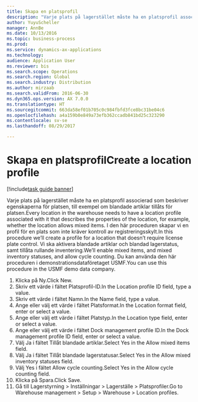 ```yaml
--- 
title: Skapa en platsprofil
description: "Varje plats på lagerstället måste ha en platsprofil associerad som beskriver egenskaperna för platsen, till exempel om blandade artiklar tillåts för platsen."
author: YuyuScheller
manager: AnnBe
ms.date: 10/13/2016
ms.topic: business-process
ms.prod: 
ms.service: dynamics-ax-applications
ms.technology: 
audience: Application User
ms.reviewer: bis
ms.search.scope: Operations
ms.search.region: Global
ms.search.industry: Distribution
ms.author: mirzaab
ms.search.validFrom: 2016-06-30
ms.dyn365.ops.version: AX 7.0.0
ms.translationtype: HT
ms.sourcegitcommit: 663da58ef01b705c0c984fbfd3fce8bc31be04c6
ms.openlocfilehash: a4a159b0e849a73efb362ccadb841bd25c323290
ms.contentlocale: sv-se
ms.lasthandoff: 08/29/2017

---
```

# <a name="create-a-location-profile"></a><span data-ttu-id="c47e6-103">Skapa en platsprofil</span><span class="sxs-lookup"><span data-stu-id="c47e6-103">Create a location profile</span></span>

[!include[task guide banner](../../includes/task-guide-banner.md)]

<span data-ttu-id="c47e6-104">Varje plats på lagerstället måste ha en platsprofil associerad som beskriver egenskaperna för platsen, till exempel om blandade artiklar tillåts för platsen.</span><span class="sxs-lookup"><span data-stu-id="c47e6-104">Every location in the warehouse needs to have a location profile associated with it that describes the properties of the location, for example, whether the location allows mixed items.</span></span> <span data-ttu-id="c47e6-105">I den här proceduren skapar vi en profil för en plats som inte kräver kontroll av registreringsskylt.</span><span class="sxs-lookup"><span data-stu-id="c47e6-105">In this procedure we’ll create a profile for a location that doesn’t require license plate control.</span></span> <span data-ttu-id="c47e6-106">Vi ska aktivera blandade artiklar och blandad lagerstatus, samt tillåta rullande inventering.</span><span class="sxs-lookup"><span data-stu-id="c47e6-106">We’ll enable mixed items, and mixed inventory statuses, and allow cycle counting.</span></span> <span data-ttu-id="c47e6-107">Du kan använda den här proceduren i demonstrationsdataföretaget USMF.</span><span class="sxs-lookup"><span data-stu-id="c47e6-107">You can use this procedure in the USMF demo data company.</span></span>

1. <span data-ttu-id="c47e6-108">Klicka på Ny.</span><span class="sxs-lookup"><span data-stu-id="c47e6-108">Click New.</span></span>
2. <span data-ttu-id="c47e6-109">Skriv ett värde i fältet Platsprofil-ID.</span><span class="sxs-lookup"><span data-stu-id="c47e6-109">In the Location profile ID field, type a value.</span></span>
3. <span data-ttu-id="c47e6-110">Skriv ett värde i fältet Namn.</span><span class="sxs-lookup"><span data-stu-id="c47e6-110">In the Name field, type a value.</span></span>
4. <span data-ttu-id="c47e6-111">Ange eller välj ett värde i fältet Platsformat.</span><span class="sxs-lookup"><span data-stu-id="c47e6-111">In the Location format field, enter or select a value.</span></span>
5. <span data-ttu-id="c47e6-112">Ange eller välj ett värde i fältet Platstyp.</span><span class="sxs-lookup"><span data-stu-id="c47e6-112">In the Location type field, enter or select a value.</span></span>
6. <span data-ttu-id="c47e6-113">Ange eller välj ett värde i fältet Dock management profile ID.</span><span class="sxs-lookup"><span data-stu-id="c47e6-113">In the Dock management profile ID field, enter or select a value.</span></span>
7. <span data-ttu-id="c47e6-114">Välj Ja i fältet Tillåt blandade artiklar.</span><span class="sxs-lookup"><span data-stu-id="c47e6-114">Select Yes in the Allow mixed items field.</span></span>
8. <span data-ttu-id="c47e6-115">Välj Ja i fältet Tillåt blandade lagerstatusar.</span><span class="sxs-lookup"><span data-stu-id="c47e6-115">Select Yes in the Allow mixed  inventory statuses field.</span></span>
9. <span data-ttu-id="c47e6-116">Välj Yes i fältet Allow cycle counting.</span><span class="sxs-lookup"><span data-stu-id="c47e6-116">Select Yes in the Allow cycle counting field.</span></span>
10. <span data-ttu-id="c47e6-117">Klicka på Spara.</span><span class="sxs-lookup"><span data-stu-id="c47e6-117">Click Save.</span></span>
11. <span data-ttu-id="c47e6-118">Gå till Lagerstyrning > Inställningar > Lagerställe > Platsprofiler.</span><span class="sxs-lookup"><span data-stu-id="c47e6-118">Go to Warehouse management > Setup > Warehouse > Location profiles.</span></span>


